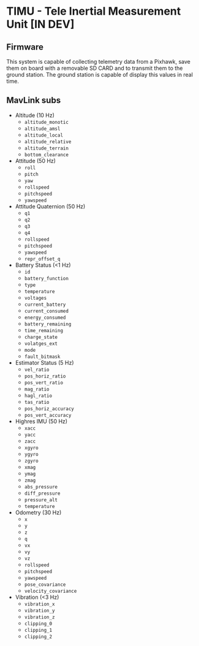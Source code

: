 # TIMU - Tele Inertial Measurement Unit [IN DEV]
## Firmware
This system is capable of collecting telemetry data from a Pixhawk, save them on board with a removable SD CARD and to transmit them to the ground station. The ground station is capable of display this values in real time.

## MavLink subs

 - Altitude (10 Hz)
   - `altitude_monotic`
   - `altitude_amsl`
   - `altitude_local`
   - `altitude_relative`
   - `altitude_terrain`
   - `bottom_clearance`
 - Attitude (50 Hz)
   - `roll`
   - `pitch`
   - `yaw`
   - `rollspeed`
   - `pitchspeed`
   - `yawspeed`
 - Attitude Quaternion (50 Hz)
   - `q1`
   - `q2`
   - `q3`
   - `q4`
   - `rollspeed`
   - `pitchspeed`
   - `yawspeed`
   - `repr_offset_q`
 - Battery Status (<1 Hz)
   - `id`
   - `battery_function`
   - `type`
   - `temperature`
   - `voltages`
   - `current_battery`
   - `current_consumed`
   - `energy_consumed`
   - `battery_remaining`
   - `time_remaining`
   - `charge_state`
   - `volatges_ext`
   - `mode`
   - `fault_bitmask`
 - Estimator Status (5 Hz)
   - `vel_ratio`
   - `pos_horiz_ratio`
   - `pos_vert_ratio`
   - `mag_ratio`
   - `hagl_ratio`
   - `tas_ratio`
   - `pos_horiz_accuracy`
   - `pos_vert_accuracy`
 - Highres IMU (50 Hz)
   - `xacc`
   - `yacc`
   - `zacc`
   - `xgyro`
   - `ygyro`
   - `zgyro`
   - `xmag`
   - `ymag`
   - `zmag`
   - `abs_pressure`
   - `diff_pressure`
   - `pressure_alt`
   - `temperature`
 - Odometry (30 Hz)
   - `x`
   - `y`
   - `z`
   - `q`
   - `vx`
   - `vy`
   - `vz`
   - `rollspeed`
   - `pitchspeed`
   - `yawspeed`
   - `pose_covariance`
   - `velocity_covariance`
 - Vibration (<3 Hz)
   - `vibration_x`
   - `vibration_y`
   - `vibration_z`
   - `clipping_0`
   - `clipping_1`
   - `clipping_2`


